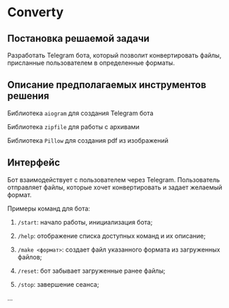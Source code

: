 # Converty

## Постановка решаемой задачи

Разработать Telegram бота, который позволит конвертировать файлы, присланные пользователем в определенные форматы.

## Описание предполагаемых инструментов решения

Библиотека `aiogram` для создания Telegram бота

Библиотека `zipfile` для работы с архивами

Библиотека `Pillow` для создания pdf из изображений

## Интерфейс

Бот взаимодействует с пользователем через Telegram.
Пользователь отправляет файлы, которые хочет конвертировать и задает желаемый формат.

Примеры команд для бота:

1. `/start`: начало работы, инициализация бота;

2. `/help`: отображение списка доступных команд и их описание;

3. `/make <формат>`: создает файл указанного формата из загруженных файлов;

4. `/reset`: бот забывает загруженные ранее файлы;

5. `/stop`: завершение сеанса;

...
